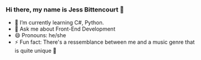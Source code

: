 ### Hi there, my name is Jess Bittencourt 👋
- 🌱 I’m currently learning C#, Python.
- 💬 Ask me about Front-End Development
- 😄 Pronouns: he/she
- ⚡ Fun fact: There's a ressemblance between me and a music genre that is quite unique 🎷

<!--
**srtjazz/srtjazz** is a ✨ _special_ ✨ repository because its `README.md` (this file) appears on your GitHub profile.


